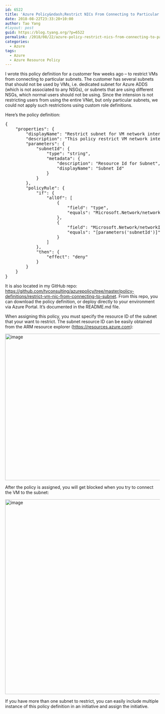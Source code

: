 ```yaml
---
id: 6522
title: 'Azure Policy&ndash;Restrict NICs From Connecting to Particular Subnets'
date: 2018-08-22T23:33:28+10:00
author: Tao Yang
#layout: post
guid: https://blog.tyang.org/?p=6522
permalink: /2018/08/22/azure-policy-restrict-nics-from-connecting-to-particular-subnets/
categories:
  - Azure
tags:
  - Azure
  - Azure Resource Policy
---
```

I wrote this policy definition for a customer few weeks ago – to restrict VMs from connecting to particular subnets. The customer has several subnets that should not be used by VMs, i.e. dedicated subnet for Azure ADDS (which is not associated to any NSGs), or subnets that are using different NSGs, which normal users should not be using. Since the intension is not restricting users from using the entire VNet, but only particular subnets, we could not apply such restrictions using custom role definitions.

Here’s the policy definition:
<pre language="JSON" class="">{
    "properties": {
        "displayName": "Restrict subnet for VM network interfaces",
        "description": "This policy restrict VM network interfaces from using a particular subnet",
        "parameters": {
            "subnetId": {
                "type": "string",
                "metadata": {
                    "description": "Resource Id for Subnet",
                    "displayName": "Subnet Id"
                }
            }
        },
        "policyRule": {
            "if": {
                "allOf": [
                    {
                        "field": "type",
                        "equals": "Microsoft.Network/networkInterfaces"
                    },
                    {
                        "field": "Microsoft.Network/networkInterfaces/ipconfigurations[*].subnet.id",
                        "equals": "[parameters('subnetId')]"
                    }
                ]
            },
            "then": {
                "effect": "deny"
            }
        }
    }
}
</pre>
It is also located in my GitHub repo: <a title="https://github.com/tyconsulting/azurepolicy/tree/master/policy-definitions/restrict-vm-nic-from-connecting-to-subnet" href="https://github.com/tyconsulting/azurepolicy/tree/master/policy-definitions/restrict-vm-nic-from-connecting-to-subnet">https://github.com/tyconsulting/azurepolicy/tree/master/policy-definitions/restrict-vm-nic-from-connecting-to-subnet</a>. From this repo, you can download the policy definition, or deploy directly to your environment via Azure Portal. It’s documented in the README.md file.

When assigning this policy, you must specify the resource ID of the subnet that your want to restrict. The subnet resource ID can be easily obtained from the ARM resource explorer (<a href="https://resources.azure.com">https://resources.azure.com</a>):

<a href="https://blog.tyang.org/wp-content/uploads/2018/08/image-1.png"><img style="display: inline; background-image: none;" title="image" src="https://blog.tyang.org/wp-content/uploads/2018/08/image_thumb-1.png" alt="image" width="983" height="477" border="0" /></a>

After the policy is assigned, you will get blocked when you try to connect the VM to the subnet:

<a href="https://blog.tyang.org/wp-content/uploads/2018/08/image-2.png"><img style="display: inline; background-image: none;" title="image" src="https://blog.tyang.org/wp-content/uploads/2018/08/image_thumb-2.png" alt="image" width="973" height="634" border="0" /></a>

If you have more than one subnet to restrict, you can easily include multiple instance of this policy definition in an initiative and assign the initiative.